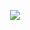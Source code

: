 

<p align="center"><img src="https://acemyheart.carrd.co/assets/images/image24.png?v=64284147" /></p>



